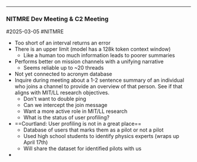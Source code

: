 

---
### NITMRE Dev Meeting & C2 Meeting
#2025-03-05 #NITMRE

* Too short of an interval returns an error
* There is an upper limit (model has a 128k token context window)
	* Like a human too much information leads to poorer summaries
* Performs better on mission channels with a unifying narrative
	* Seems reliable up to ~20 threads
* Not yet connected to acronym database
* Inquire during meeting about a 1-2 sentence summary of an individual who joins a channel to provide an overview of that person. See if that aligns with MIT/LL research objectives.
	* Don't want to double ping
	* Can we intercept the join message
	* Want a more active role in MIT/LL research 
	* What is the status of user profiling?
* ==Courtland: User profiling is not in a great place==
	* Database of users that marks them as a pilot or not a pilot
	* Used high school students to identify physics experts (wraps up April 17th)
	* Will share the dataset for identified pilots with us
* 